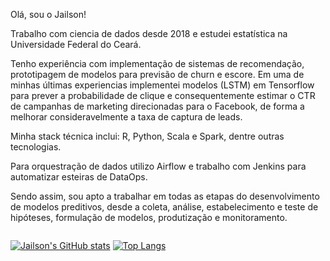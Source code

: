 Olá, sou o Jailson!

Trabalho com ciencia de dados desde 2018 e estudei estatística na Universidade Federal do Ceará.


Tenho experiência com implementação de sistemas de recomendação, prototipagem de modelos para previsão de churn e escore.
Em uma de minhas últimas experiencias implementei modelos (LSTM) em Tensorflow para prever a probabilidade de clique e consequentemente estimar o
CTR de campanhas de marketing direcionadas para o Facebook, de forma a melhorar consideravelmente a taxa de captura de leads.

Minha stack técnica inclui: R, Python, Scala e Spark, dentre outras tecnologias.

Para orquestração de dados utilizo Airflow e trabalho com Jenkins para automatizar esteiras de DataOps.

Sendo assim, sou apto a trabalhar em todas as etapas do desenvolvimento de modelos preditivos, desde a coleta, análise, estabelecimento e teste de hipóteses, formulação de modelos, produtização e monitoramento.


<div itemscope itemtype='http://schema.org/Person' class='fiverr-seller-widget' style='display: inline-block;'>
     <a itemprop='url' href=https://www.fiverr.com/jailsonrodri848 rel="nofollow" target="_blank" style='display: inline-block;'>
        <div class='fiverr-seller-content' id='fiverr-seller-widget-content-ba63d1db-2daf-42a7-857e-e096ad9ba64e' itemprop='contentURL' style='display: none;'></div>
        <div id='fiverr-widget-seller-data' style='display: none;'>
            <div itemprop='name' >jailsonrodri848</div>
            <div itemscope itemtype='http://schema.org/Organization'><span itemprop='name'>Fiverr</span></div>
            <div itemprop='jobtitle'>Seller</div>
            <div itemprop='description'>I'm an experienced data scientist with expertise in machine learning, including recommendation systems, A/B testing, hypothesis testing, time series, regression models, and churn and score prediction. With a Statistics degree from Federal University of Ceará and four years of experience, I use Python, R, and SQL, along with Flask, Shiny, Streamlit, Airflow, and Jenkins/Weights and Biases. I can develop industrial-level Shiny apps and automate DataOps/MLOps workflows, including all stages of predictive model development. I'm passionate about taking on challenging projects to deliver value while</div>
        </div>
    </a>
</div>

<script id='fiverr-seller-widget-script-ba63d1db-2daf-42a7-857e-e096ad9ba64e' src='https://widgets.fiverr.com/api/v1/seller/jailsonrodri848?widget_id=ba63d1db-2daf-42a7-857e-e096ad9ba64e' data-config='{"category_name":"Data"}' async='true' defer='true'></script>


[![Jailson's GitHub stats](https://github-readme-stats.vercel.app/api?username=jailsonrs&show_icons=true&theme=radical)](https://github.com/jailsonrs/github-readme-stats)
[![Top Langs](https://github-readme-stats.vercel.app/api/top-langs/?username=jailsonrs&show_icons=true&theme=radical)](https://github.com/jailsonrs/github-readme-stats)

